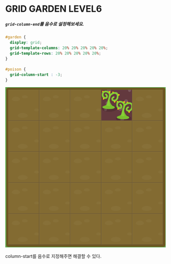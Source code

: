 # GRID GARDEN LEVEL6

##### `grid-column-end`를 음수로 설정해보세요.

```css
#garden {
  display: grid;
  grid-template-columns: 20% 20% 20% 20% 20%;
  grid-template-rows: 20% 20% 20% 20% 20%;
}

#poison {
  grid-column-start : -3;
}
```

![level6](./assets/level6.png)

column-start를 음수로 지정해주면 해결할 수 있다.